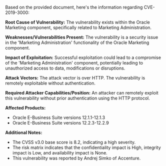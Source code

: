 Based on the provided document, here's the information regarding CVE-2019-3000:

**Root Cause of Vulnerability:** The vulnerability exists within the Oracle Marketing component, specifically related to Marketing Administration.

**Weaknesses/Vulnerabilities Present:** The vulnerability is a security issue in the 'Marketing Administration' functionality of the Oracle Marketing component.

**Impact of Exploitation:** Successful exploitation could lead to a compromise of the 'Marketing Administration' component, potentially leading to unauthorized access to data, modifications or disruptions.

**Attack Vectors:** The attack vector is over HTTP. The vulnerability is remotely exploitable without authentication.

**Required Attacker Capabilities/Position:** An attacker can remotely exploit this vulnerability without prior authentication using the HTTP protocol.

**Affected Products:**
* Oracle E-Business Suite versions 12.1.1-12.1.3
* Oracle E-Business Suite versions 12.2.3-12.2.9

**Additional Notes:**

* The CVSS v3.0 base score is 8.2, indicating a high severity.
* The risk matrix indicates that the confidentiality impact is High, integrity impact is Low, and availability impact is None.
* This vulnerability was reported by Andrej Simko of Accenture.